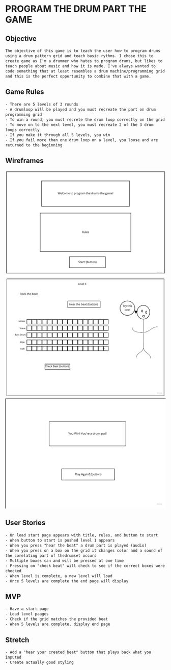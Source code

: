 # PROGRAM THE DRUM PART THE GAME
## Objective
    The objective of this game is to teach the user how to program drums using a drum pattern grid and teach basic rythms. I chose this to create game as I'm a drummer who hates to program drums, but likes to teach people about music and how it is made. I've always wanted to code something that at least resembles a drum machine/programming grid and this is the perfect oppertunity to combine that with a game. 

## Game Rules 
    - There are 5 levels of 3 rounds
    - A drumloop will be played and you must recreate the part on drum programming grid
    - To win a round, you must recrete the drum loop correctly on the grid
    - To move on to the next level, you must recreate 2 of the 3 drum loops correctly 
    - If you make it through all 5 levels, you win
    - If you fail more than one drum loop on a level, you loose and are returned to the beginning

## Wireframes 
![start](./wireframes/project1start.jpg)
![levels](./wireframes/Project1Level.jpg)
![end](./wireframes/project1end.jpg)

## User Stories
    - On load start page appears with title, rules, and button to start
    - When button to start is pushed level 1 appears
    - When you press "hear the beat" a drum part is played (audio)
    - When you press on a box on the grid it changes color and a sound of the corelating part of thedrumset occurs
    - Multiple boxes can and will be pressed at one time
    - Pressing on "check beat" will check to see if the correct boxes were checked
    - When level is complete, a new level will load
    - Once 5 levels are complete the end page will display 

## MVP
    - Have a start page
    - Load level paages 
    - Check if the grid matches the provided beat
    - When 5 levels are complete, display end page

## Stretch
    - Add a "hear your created beat" button that plays back what you inputed 
    - Create actually good styling 